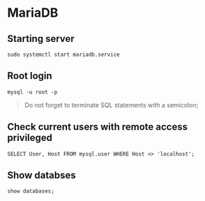 # MariaDB

## Starting server

`sudo systemctl start mariadb.service`

## Root login

`mysql -u root -p`

> Do not forget to terminate SQL statements with a semicolon;

## Check current users with remote access privileged

`SELECT User, Host FROM mysql.user WHERE Host <> 'localhost';`

## Show databses

`show databases;`